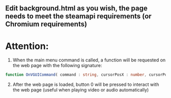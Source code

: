 ## Edit background.html as you wish, the page needs to meet the steamapi requirements (or Chromium requirements)

# Attention:

1. When the main menu command is called, a function will be requested on the web page with the following signature:

``` typescript
function OnVGUICommand( command : string, cursorPosX : number, cursorPosY : number) : void
```

2. After the web page is loaded, button 0 will be pressed to interact with the web page (useful when playing video or audio automatically)